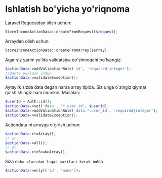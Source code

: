 # Ishlatish bo'yicha yo'riqnoma

Laravel Requestdan olish uchun:
```php
StoreIncomeActionData::createFromRequest($request);
```
Arraydan olish uchun
```php
StoreIncomeActionData::createFromArray($array);
```
Agar siz yarim yo'lda validatsiya qo'shmoqchi bo'lsangiz:
```php
$actionData->addValidationRule('id', 'required|integer');
//Qayta yuklash uchun
$actionData->validateException();
```

Aytaylik sizda data degan narsa array tipida. Siz unga o`zingiz qiymat qo'shishingiz ham mumkin. Masalan:
```php
$userId = Auth::id();
$actionData->set('data', '*.user_id', $userId);
$actionData->addValidationRule('data.*.user_id', 'required|integer');
$actionData->validateException();
```

Actiondata ni arrayga o`girish uchun:
```php
$actionData->toArray();
// or  
$actionData->all();
// or
$actionData->toSnakeArray();
```
Siza o`sha classdan faqat bazilari kerak bo`lsa
```php
$actionData->only(['id', 'name']);
```
